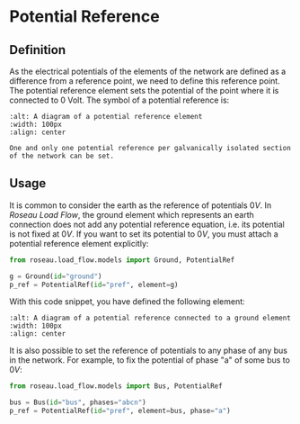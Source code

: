 # Potential Reference

## Definition

As the electrical potentials of the elements of the network are defined as a difference from a
reference point, we need to define this reference point. The potential reference element sets the
potential of the point where it is connected to $0$ Volt. The symbol of a potential reference is:

```{image}  /_static/PotentialRef.svg
:alt: A diagram of a potential reference element
:width: 100px
:align: center
```

```{note}
One and only one potential reference per galvanically isolated section of the network can be set.
```

## Usage

It is common to consider the earth as the reference of potentials $0V$. In *Roseau Load Flow*, the
ground element which represents an earth connection does not add any potential reference equation,
i.e. its potential is not fixed at $0V$. If you want to set its potential to $0V$, you must attach
a potential reference element explicitly:

```python
from roseau.load_flow.models import Ground, PotentialRef

g = Ground(id="ground")
p_ref = PotentialRef(id="pref", element=g)
```

With this code snippet, you have defined the following element:

```{image}  /_static/PotentialRef_With_Ground.svg
:alt: A diagram of a potential reference connected to a ground element
:width: 100px
:align: center
```

It is also possible to set the reference of potentials to any phase of any bus in the network.
For example, to fix the potential of phase "a" of some bus to $0V$:

```python
from roseau.load_flow.models import Bus, PotentialRef

bus = Bus(id="bus", phases="abcn")
p_ref = PotentialRef(id="pref", element=bus, phase="a")
```
